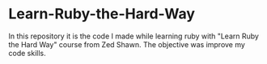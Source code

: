 Learn-Ruby-the-Hard-Way
=======================

In this repository it is the code I made while learning ruby with "Learn Ruby the Hard Way" course from Zed Shawn. The objective was improve my code skills.
